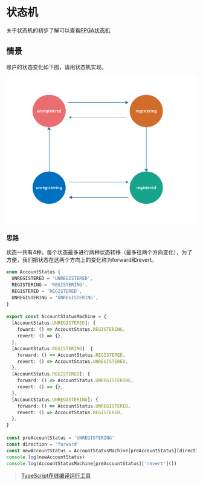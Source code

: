 # 状态机

关于状态机的初步了解可以查看[FPGA状态机](https://blog.csdn.net/Reborn_Lee/article/details/84632934)

## 情景

账户的状态变化如下图，请用状态机实现。

![状态变化图](image-20190925230036903.png)

### 思路

状态一共有4种，每个状态最多进行两种状态转移（最多往两个方向变化），为了方便，我们把状态在这两个方向上的变化称为forward和revert。

```typescript
enum AccountStatus {
  UNREGISTERED = 'UNREGISTERED',
  REGISTERING = 'REGISTERING',
  REGISTERED = 'REGISTERED',
  UNREGISTERING = 'UNREGISTERING',
}

export const AccountStatusMachine = {
  [AccountStatus.UNREGISTERED]: {
    foward: () => AccountStatus.REGISTERING,
    revert: () => {},
  },
  [AccountStatus.REGISTERING]: {
    forward: () => AccountStatus.REGISTERED,
    revert: () => AccountStatus.UNREGISTERED,
  },
  [AccountStatus.REGISTERED]: {
    forward: () => AccountStatus.UNREGISTERING,
    revert: () => {},
  },
  [AccountStatus.UNREGISTERING]: {
    forward: () => AccountStatus.UNREGISTERED,
    revert: () => AccountStatus.REGISTERED,
  },
}

const preAccountStatus = 'UNREGISTERING'
const direction = 'forward'
const newAccountStatus = AccountStatusMachine[preAccountStatus][direction]()
console.log(newAccountStatus)
console.log(AccountStatusMachine[preAccountStatus]['revert']())
```

> [TypeScript在线编译运行工具](https://c.runoob.com/compile/5577)
